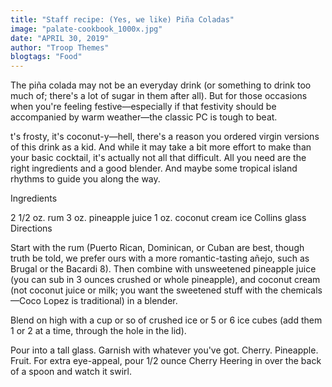 ```yaml
---
title: "Staff recipe: (Yes, we like) Piña Coladas"
image: "palate-cookbook_1000x.jpg"
date: "APRIL 30, 2019"
author: "Troop Themes"
blogtags: "Food"
---
```


The piña colada may not be an everyday drink (or something to drink too much of; there's a lot of sugar in them after all). But for those occasions when you're feeling festive—especially if that festivity should be accompanied by warm weather—the classic PC is tough to beat.

t's frosty, it's coconut-y—hell, there's a reason you ordered virgin versions of this drink as a kid. And while it may take a bit more effort to make than your basic cocktail, it's actually not all that difficult. All you need are the right ingredients and a good blender. And maybe some tropical island rhythms to guide you along the way.

Ingredients

2 1/2 oz. rum
3 oz. pineapple juice
1 oz. coconut cream
ice
Collins glass
Directions

Start with the rum (Puerto Rican, Dominican, or Cuban are best, though truth be told, we prefer ours with a more romantic-tasting añejo, such as Brugal or the Bacardi 8). Then combine with unsweetened pineapple juice (you can sub in 3 ounces crushed or whole pineapple), and coconut cream (not coconut juice or milk; you want the sweetened stuff with the chemicals—Coco Lopez is traditional) in a blender.

Blend on high with a cup or so of crushed ice or 5 or 6 ice cubes (add them 1 or 2 at a time, through the hole in the lid).

Pour into a tall glass. Garnish with whatever you've got. Cherry. Pineapple. Fruit. For extra eye-appeal, pour 1/2 ounce Cherry Heering in over the back of a spoon and watch it swirl.